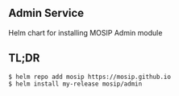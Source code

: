 ## Admin Service

Helm chart for installing MOSIP Admin module

## TL;DR

```console
$ helm repo add mosip https://mosip.github.io
$ helm install my-release mosip/admin
```

